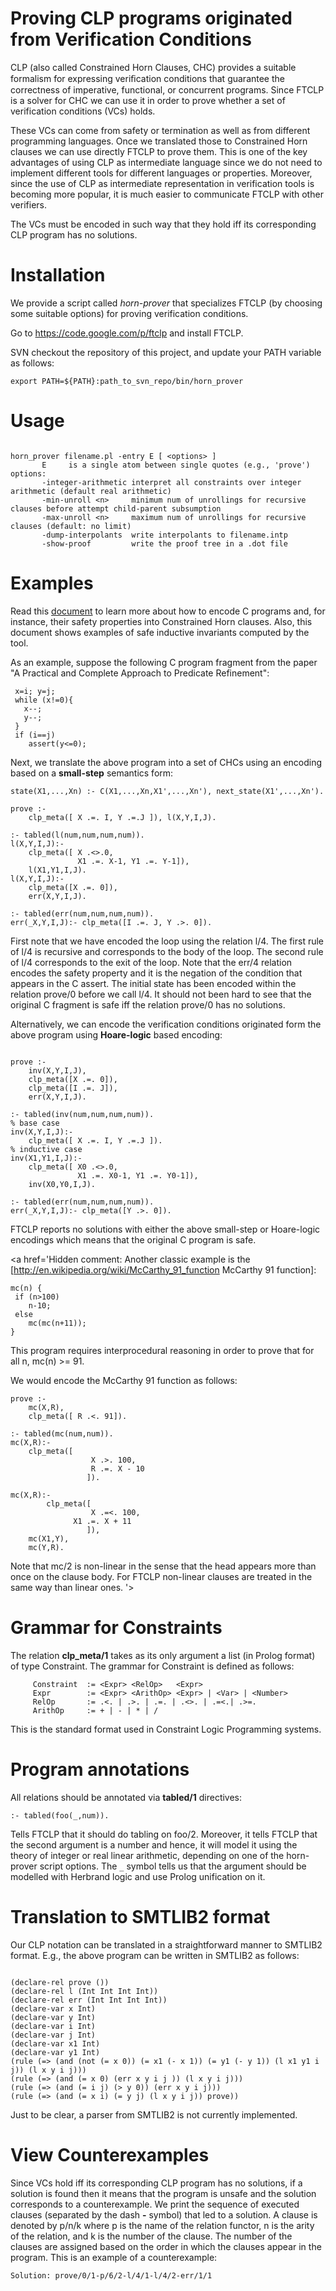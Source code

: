 # Proving CLP programs originated from Verification Conditions #

CLP (also called Constrained Horn Clauses, CHC) provides a suitable formalism for expressing veriﬁcation conditions that guarantee the correctness of imperative, functional, or concurrent programs. Since FTCLP is a solver for CHC we can use it in order to prove whether a set of verification conditions (VCs) holds.

These VCs can come from safety or termination as well as from different programming languages. Once we translated those to Constrained Horn clauses we can use directly FTCLP to prove them. This is one of the key advantages of using CLP as intermediate language since we do not need to implement different tools for different languages or properties. Moreover, since the use of CLP as intermediate representation in verification tools is becoming more popular, it is much easier to communicate FTCLP with other verifiers.

The VCs must be encoded in such way that they hold iff its corresponding CLP program has no solutions.

<a href='Hidden comment: 
The solver is a direct application of [https://code.google.com/p/ftclp/ Failure-Based Tabling Constraint Logic Programming (FTCLP)]. In FTCLP, the Horn clauses are symbolically executed in a _top-down_, depth-first search manner similarly to CLP (Constraint Logic Programming) systems. The main difference is that since relations can be recursive, FTCLP uses interpolation to generate candidates in order to prove by induction that the search can be safely stopped for clauses with _infinite derivations_. FTCLP has similarities to other tools based on Horn clauses
such as [http://www7.in.tum.de/tools/hsf/ HSF] and [http://research.microsoft.com/en-us/um/people/leonardo/muze.pdf muZ] from [http://z3.codeplex.com/ Z3] but it exhibits some important differences as well. To mention some of them, HSF solves non-recursive Horn clauses originated from an abstracted program using predicate abstraction. muZ relies on a _bottom-up_ datalog engine which can be instantiated with different algorithms (e.g., PDR, Bounded model checking, etc). FTCLP can be implemented as an extension to any CLP system. One of the advantages of this is that it can benefit from years of research in the CLP community. For instance, FTCLP can be implemented on the top of an efficient Tabling system.
'></a>

# Installation #

We provide a script called _horn-prover_ that specializes FTCLP (by choosing some suitable options) for proving verification conditions.

Go to https://code.google.com/p/ftclp and install FTCLP.

SVN checkout the repository of this project, and update your PATH variable as follows:

```
export PATH=${PATH}:path_to_svn_repo/bin/horn_prover
```

# Usage #

```

horn_prover filename.pl -entry E [ <options> ]
       E     is a single atom between single quotes (e.g., 'prove')
options:
       -integer-arithmetic interpret all constraints over integer arithmetic (default real arithmetic)
       -min-unroll <n>     minimum num of unrollings for recursive clauses before attempt child-parent subsumption
       -max-unroll <n>     maximum num of unrollings for recursive clauses (default: no limit)
       -dump-interpolants  write interpolants to filename.intp
       -show-proof         write the proof tree in a .dot file
```

# Examples #



Read this [document](http://www.clip.dia.fi.upm.es/~jorge/docs/ftclp_appendix.pdf) to learn more about how to encode C programs and, for instance, their safety properties into Constrained Horn clauses. Also, this document shows examples of safe inductive invariants computed by the tool.

As an example, suppose the following C program fragment from the paper "A Practical and Complete Approach to Predicate Refinement":

```
 x=i; y=j;
 while (x!=0){
   x--;
   y--;
 }
 if (i==j)
    assert(y<=0);
```

Next, we translate the above program into a set of CHCs using an encoding based on a **small-step** semantics form:

```
state(X1,...,Xn) :- C(X1,...,Xn,X1',...,Xn'), next_state(X1',...,Xn').
```

<a href='Hidden comment: 
where basically each basic block is translated into a CHC. Note that we do not encode the verification conditions originated from proving the above program. Instead, we simply translate the program as it is into CHCs:
'></a>


```
prove :- 
	clp_meta([ X .=. I, Y .=.J ]), l(X,Y,I,J).

:- tabled(l(num,num,num,num)).
l(X,Y,I,J):- 
	clp_meta([ X .<>.0,  
	           X1 .=. X-1, Y1 .=. Y-1]), 
	l(X1,Y1,I,J).
l(X,Y,I,J):- 
	clp_meta([X .=. 0]), 
	err(X,Y,I,J).

:- tabled(err(num,num,num,num)).
err(_X,Y,I,J):- clp_meta([I .=. J, Y .>. 0]).

```


First note that we have encoded the loop using the relation l/4. The first rule of l/4 is recursive and corresponds to the body of the loop. The second rule of l/4 corresponds to the exit of the loop. Note that the err/4 relation encodes the safety property and it is the negation of the condition that appears in the C assert. The initial state has been encoded within the relation prove/0 before we call l/4. It should not been hard to see that the original C fragment is safe iff the relation prove/0 has no solutions.

Alternatively, we can encode the verification conditions originated form the above program using **Hoare-logic** based encoding:

```

prove :- 
	inv(X,Y,I,J),
	clp_meta([X .=. 0]), 
	clp_meta([I .=. J]),
	err(X,Y,I,J).

:- tabled(inv(num,num,num,num)).
% base case
inv(X,Y,I,J):- 
	clp_meta([ X .=. I, Y .=.J ]).
% inductive case
inv(X1,Y1,I,J):- 
	clp_meta([ X0 .<>.0,  
	           X1 .=. X0-1, Y1 .=. Y0-1]),
	inv(X0,Y0,I,J).
          
:- tabled(err(num,num,num,num)).
err(_X,Y,I,J):- clp_meta([Y .>. 0]).
```

FTCLP reports no solutions with either the above small-step or Hoare-logic encodings which means that the original C program is safe.

<a href='Hidden comment: 
Another classic example is the [http://en.wikipedia.org/wiki/McCarthy_91_function McCarthy 91 function]:

```
mc(n) {
 if (n>100) 
    n-10;
 else 
    mc(mc(n+11));
}
```

This program requires interprocedural reasoning in order to prove that for all n, mc(n) >= 91.

We would encode the McCarthy 91 function as follows:

```
prove :- 
	mc(X,R),
	clp_meta([ R .<. 91]).

:- tabled(mc(num,num)).
mc(X,R):- 
	clp_meta([
                  X .>. 100, 
                  R .=. X - 10
                 ]). 

mc(X,R):- 
        clp_meta([
                  X .=<. 100,
	          X1 .=. X + 11
                 ]),
	mc(X1,Y), 
	mc(Y,R).
```

Note that mc/2 is non-linear in the sense that the head appears more than once on the clause body. For FTCLP non-linear clauses are treated in the same way than linear ones.
'></a>

# Grammar for Constraints #

The relation **clp\_meta/1** takes as its only argument a list (in Prolog format) of type Constraint. The grammar for Constraint is defined as follows:
```
     Constraint  := <Expr> <RelOp>   <Expr> 
     Expr        := <Expr> <ArithOp> <Expr> | <Var> | <Number> 
     RelOp       := .<. | .>. | .=. | .<>. | .=<.| .>=.   
     ArithOp     := + | - | * | /  
```
This is the standard format used in Constraint Logic Programming systems.

# Program annotations #

All relations should be annotated via **tabled/1** directives:

```
:- tabled(foo(_,num)).
```

Tells FTCLP that it should do tabling on foo/2. Moreover, it tells FTCLP that the second argument is a number and hence, it will model it using the theory of integer or real linear arithmetic, depending on one of the horn-prover script options. The `_` symbol tells us that the argument should be modelled with Herbrand logic and use Prolog unification on it.

# Translation to SMTLIB2 format #

Our CLP notation can be translated in a straightforward manner to SMTLIB2 format.
E.g., the above program can be written in SMTLIB2 as follows:

```

(declare-rel prove ())
(declare-rel l (Int Int Int Int))
(declare-rel err (Int Int Int Int))
(declare-var x Int)
(declare-var y Int)
(declare-var i Int)
(declare-var j Int)
(declare-var x1 Int)
(declare-var y1 Int)
(rule (=> (and (not (= x 0)) (= x1 (- x 1)) (= y1 (- y 1)) (l x1 y1 i j)) (l x y i j)))
(rule (=> (and (= x 0) (err x y i j )) (l x y i j)))
(rule (=> (and (= i j) (> y 0)) (err x y i j)))
(rule (=> (and (= x i) (= y j) (l x y i j)) prove))
```

Just to be clear, a parser from SMTLIB2 is not currently implemented.

# View Counterexamples #

Since VCs hold iff its corresponding CLP program has no solutions, if a solution is found then it means that the program is unsafe and the solution corresponds to a counterexample. We print the sequence of executed clauses (separated by the dash **-** symbol) that led to a solution. A clause is denoted by p/n/k where p is the name of the relation functor, n is the arity of the relation, and k is the number of the clause. The number of the clauses are assigned based on the order in which the clauses appear in the program. This is an example of a counterexample:

```
Solution: prove/0/1-p/6/2-l/4/1-l/4/2-err/1/1 
```